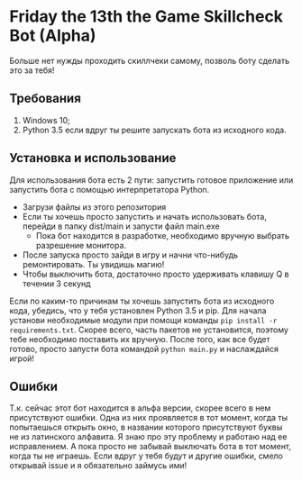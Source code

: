 # Friday the 13th the Game Skillcheck Bot (Alpha)

Больше нет нужды проходить скиллчеки самому, позволь боту сделать это за тебя!

## Требования
1. Windows 10;
2. Python 3.5 если вдруг ты решите запускать бота из исходного кода.

## Установка и использование
Для использования бота есть 2 пути: запустить готовое приложение или запустить бота с помощью интерпретатора Python.

* Загрузи файлы из этого репозитория
* Если ты хочешь просто запустить и начать использовать бота, перейди в папку dist/main и запусти файл main.exe
  * Пока бот находится в разработке, необходимо вручную выбрать разрешение монитора.
* После запуска просто зайди в игру и начни что-нибудь ремонтировать. Ты увидишь магию!
* Чтобы выключить бота, достаточно просто удерживать клавишу Q в течении 3 секунд

Если по каким-то причинам ты хочешь запустить бота из исходного кода, убедись, что у тебя установлен Python 3.5 и pip. Для начала установи необходимые модули при помощи команды `pip install -r requirements.txt`. Скорее всего, часть пакетов не установится, поэтому тебе необходимо поставить их вручную. После того, как все будет готово, просто запусти бота командой `python main.py` и наслаждайся игрой! 
 
 ## Ошибки
 Т.к. сейчас этот бот находится в альфа версии, скорее всего в нем присутствуют ошибки. Одна из них проявляется в тот момент, когда ты попытаешься открыть окно, в названии которого присутствуют буквы не из латинского алфавита. Я знаю про эту проблему и работаю над ее исправлением. А пока просто не забывай выключать бота в тот момент, когда ты не играешь.
 Если вдруг у тебя будут и другие ошибки, смело открывай issue и я обязательно займусь ими!